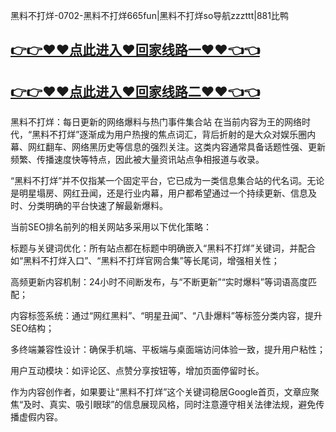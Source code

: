 黑料不打烊-0702-黑料不打烊665fun|黑料不打烊so导航zzzttt|881比鸭

## [👉👉♥♥点此进入♥回家线路一♥♥👈👈](https://unpkg.com/182-6run/index.html)
## [👉👉♥♥点此进入♥回家线路二♥♥👈👈](https://unpkg.com/182-3run/index.html)

黑料不打烊：每日更新的网络爆料与热门事件集合站
在当前内容为王的网络时代，“黑料不打烊”逐渐成为用户热搜的焦点词汇，背后折射的是大众对娱乐圈内幕、网红翻车、网络黑历史等信息的强烈关注。这类内容通常具备话题性强、更新频繁、传播速度快等特点，因此被大量资讯站点争相报道与收录。

“黑料不打烊”并不仅指某一个固定平台，它已成为一类信息集合站的代名词。无论是明星塌房、网红丑闻，还是行业内幕，用户都希望通过一个持续更新、信息及时、分类明确的平台快速了解最新爆料。

当前SEO排名前列的相关网站多采用以下优化策略：

标题与关键词优化：所有站点都在标题中明确嵌入“黑料不打烊”关键词，并配合如“黑料不打烊入口”、“黑料不打烊官网合集”等长尾词，增强相关性；

高频更新内容机制：24小时不间断发布，与“不断更新”“实时爆料”等词语高度匹配；

内容标签系统：通过“网红黑料”、“明星丑闻”、“八卦爆料”等标签分类内容，提升SEO结构；

多终端兼容性设计：确保手机端、平板端与桌面端访问体验一致，提升用户粘性；

用户互动模块：如评论区、点赞分享按钮等，增加页面停留时长。

作为内容创作者，如果要让“黑料不打烊”这个关键词稳居Google首页，文章应聚焦“及时、真实、吸引眼球”的信息展现风格，同时注意遵守相关法律法规，避免传播虚假内容。
